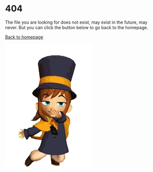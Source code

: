 # 404

The file you are looking for does not exist, may exist in the future, may never. But you can click the button below to go back to the homepage.

[Back to homepage](/)

![404](/assets/media/404.gif)
